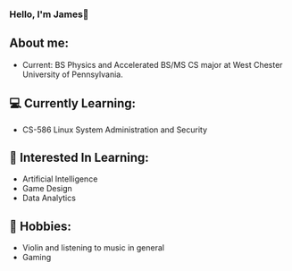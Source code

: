 ### Hello, I'm James👋

## About me:
* Current: BS Physics and Accelerated BS/MS CS major at West Chester University of Pennsylvania.

## 💻 Currently Learning:
* CS-586 Linux System Administration and Security

## 🤖 Interested In Learning:
* Artificial Intelligence
* Game Design
* Data Analytics

## 🎻 Hobbies:
* Violin and listening to music in general
* Gaming
